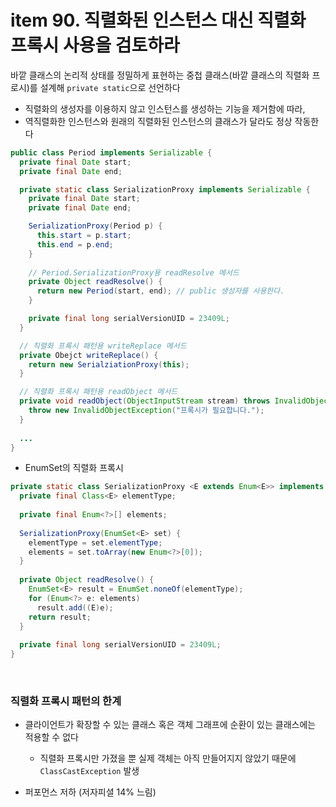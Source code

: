 # item 90. 직렬화된 인스턴스 대신 직렬화 프록시 사용을 검토하라

바깥 클래스의 논리적 상태를 정밀하게 표현하는 중첩 클래스(바깥 클래스의 직렬화 프로시)를 설계해 `private static`으로 선언하다

* 직렬화의 생성자를 이용하지 않고 인스턴스를 생성하는 기능을 제거함에 따라, 
* 역직렬화한 인스턴스와 원래의 직렬화된 인스턴스의 클래스가 달라도 정상 작동한다

```java
public class Period implements Serializable {
  private final Date start;
  private final Date end;

  private static class SerializationProxy implements Serializable {
    private final Date start;
    private final Date end;

    SerializationProxy(Period p) {
      this.start = p.start;
      this.end = p.end;
    }
    
    // Period.SerializationProxy용 readResolve 메서드
    private Object readResolve() {
      return new Period(start, end); // public 생성자를 사용한다.
    }

    private final long serialVersionUID = 23409L;
  }

  // 직렬화 프록시 패턴용 writeReplace 메서드
  private Obejct writeReplace() {
    return new SerialziationProxy(this);
  }

  // 직렬화 프록시 패턴용 readObject 메서드
  private void readObject(ObjectInputStream stream) throws InvalidObjectException {
    throw new InvalidObjectException("프록시가 필요합니다.");
  }
  
  ...
}
```

* EnumSet의 직렬화 프록시

```java
private static class SerializationProxy <E extends Enum<E>> implements Serializable {
  private final Class<E> elementType;
  
  private final Enum<?>[] elements;
  
  SerializationProxy(EnumSet<E> set) {
    elementType = set.elementType;
    elements = set.toArray(new Enum<?>[0]);
  }
  
  private Object readResolve() {
    EnumSet<E> result = EnumSet.noneOf(elementType);
    for (Enum<?> e: elements)
      result.add((E)e);
    return result;
  }
  
  private final long serialVersionUID = 23409L;
}  
```

<br>

### 직렬화 프록시 패턴의 한계

* 클라이언트가 확장할 수 있는 클래스 혹은 객체 그래프에 순환이 있는 클래스에는 적용할 수 없다

  * 직렬화 프록시만 가졌을 뿐 실제 객체는 아직 만들어지지 않았기 때문에 `ClassCastException` 발생
* 퍼포먼스 저하 (저자피셜 14% 느림)
